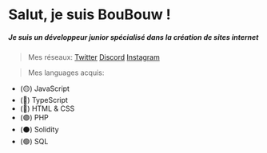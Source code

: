 # Salut, je suis BouBouw !
##### Je suis un développeur **junior** spécialisé dans la création de sites internet

> Mes réseaux:
[Twitter](https://twitter.com/BouuBouw)
[Discord](https://discord.com)
[Instagram](https://www.instagram.com/samy.hamdi_/)

> Mes languages acquis:
- (🟡) JavaScript
- (🔵) TypeScript
- (🔴) HTML & CSS
- (🟣) PHP
- (⚫️) Solidity
- (🟢) SQL